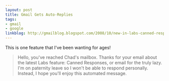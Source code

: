 ```yaml
---
layout: post
title: Gmail Gets Auto-Replies
tags:
- gmail
- google
linkblog: http://gmailblog.blogspot.com/2008/10/new-in-labs-canned-responses.html
---
```


This is one feature that I've been wanting for ages!

> Hello, you've reached Chad's mailbox. Thanks for your email about the latest Labs feature: Canned Responses, or
> email for the truly lazy. I'm on paternity leave so I won't be able to respond personally. Instead, I hope you'll
> enjoy this automated message.
